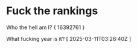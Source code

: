 # Fuck the rankings

Who the hell am I?
{ 16392761 }

What fucking year is it?
[ 2025-03-11T03:26:40Z ]
